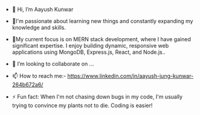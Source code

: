 - 👋 Hi, I’m Aayush Kunwar
- 👀I'm passionate about learning new things and constantly expanding my knowledge and skills. 
- 🌱My current focus is on MERN stack development, where I have gained significant expertise. I enjoy building dynamic, responsive web applications using MongoDB, Express.js, React, and Node.js..
- 💞️ I’m looking to collaborate on ...
- 📫 How to reach me:- https://www.linkedin.com/in/aayush-jung-kunwar-264b672a6/

- ⚡ Fun fact: When I'm not chasing down bugs in my code, I'm usually trying to convince my plants not to die. Coding is easier!

<!---
aayush-hash/aayush-hash is a ✨ special ✨ repository because its `README.md` (this file) appears on your GitHub profile.
You can click the Preview link to take a look at your changes.
--->
